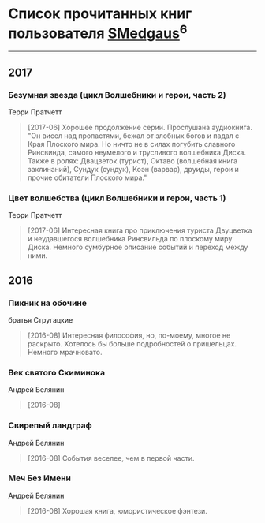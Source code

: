 # Список прочитанных книг пользователя [SMedgaus](http://vk.com/sergey_medgaus)<sup>6</sup>
---

## 2017

### Безумная звезда (цикл Волшебники и герои, часть 2)
Терри Пратчетт
> [2017-06] Хорошее продолжение серии. Прослушана аудиокнига. 
> "Он висел над пропастями, бежал от злобных богов и падал с Края Плоского мира. Но ничто не в силах погубить славного Ринсвинда, самого неумелого и трусливого волшебника Диска. Также в ролях: Двацветок (турист), Октаво (волшебная книга заклинаний), Сундук (сундук), Коэн (варвар), друиды, герои и прочие обитатели Плоского мира."


### Цвет волшебства (цикл Волшебники и герои, часть 1)
Терри Пратчетт
> [2017-06] Интересная книга про приключения туриста Двуцветка и неудавшегося волшебника Ринсвильда по плоскому миру Диска. Немного сумбурное описание событий и переход между ними.



## 2016

### Пикник на обочине
братья Стругацкие
> [2016-08] Интересная философия, но, по-моему, многое не раскрыто. Хотелось бы больше подробностей о пришельцах. Немного мрачновато.


### Век святого Скиминока
Андрей Белянин
> [2016-08] 


### Свирепый ландграф
Андрей Белянин
> [2016-08] События веселее, чем в первой части.


### Меч Без Имени
Андрей Белянин
> [2016-08] Хорошая книга, юмористическое фэнтези.



